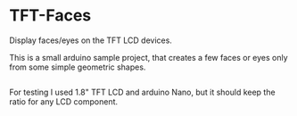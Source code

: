 # TFT-Faces
Display faces/eyes on the TFT LCD devices.

This is a small arduino sample project, that creates a few faces or eyes only from some simple geometric shapes.

[![]()](https://www.youtube.com/watch?v=LewFeBUBA2g "TFT faces")





For testing I used 1.8" TFT LCD and arduino Nano, but it should keep the ratio for any LCD component. 

